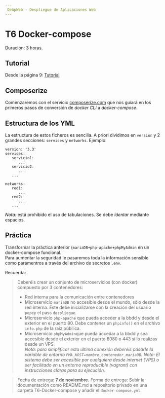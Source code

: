 ```yaml
---
 DeApWeb - Despliegue de Aplicaciones Web
---
```


# T6 Docker-compose

Duración: 3 horas.

## Tutorial
Desde la página 9:
[Tutorial](https://moodle.educarex.es/iescastelarfp/pluginfile.php/46278/mod_resource/content/1/contenedores.pdf)

## Composerize
Comenzaremos con el servicio [composerize.com](https://www.composerize.com/) que nos guiará en los primeros pasos de conversión de *docker CLI* a *docker-compose*.

## Estructura de los YML
La estructura de estos ficheros es sencilla. A priori dividimos en `version` y 2 grandes secciones: `services` y `networks`. Ejemplo:
```
version: '3.3'
services:
   servicio1:
      ...
   servicio2:
      ...
   ...

networks:
   red1:
      ...
   red2:
      ...
   ...
```
*Nota:* está prohibido el uso de tabulaciones. Se debe *identar* mediante espacios.


## Práctica
Transformar la práctica anterior (`mariaDB+php-apache+phpMyAdmin` en un docker-compose funcional. \
Para aumentar la seguridad le pasaremos toda la información sensible como parámentros a  través del archivo de secretos `.env`.

Recuerda:
> Deberéis crear un conjunto de microservicios (con docker) compuesto por 3 contenedores:
> + Red interna para la comunicación entre contenedores
> + Microservicio `mariaDB` no accesible desde el mundo, sólo desde la red interna. Éste debe inicializarse con la creación del usuario `pepe`y el pass `despliegue`.
> + Microservicio `php-apache` que pueda acceder a la bbdd y desde el exterior en el puerto 80. Debe contener un `phpinfo()` en el archivo `info.php` de la raíz púbilica.
> + Microservicio `phpMyAdmin`que pueda accedar a la bbdd y sea accesible desde el exterior en el puerto 8080 o 443 si lo realizas desde un VPS. \
> *Nota: para simplificar esta última conexión deberéis pasarle la variable de entorno `PMA_HOST=nombre_contenedor_mariaDB`.*
> *Nota: El sistema debe ser accesible por cualquiera desde internet (VPS) o ser facilitado en un entorno reproducible (vagrant) con instrucciones claras para su ejecución.*

> Fecha de entrega: **7 de noviembre.**
> Forma de entrega: Subir la documentación como README.md a repositorio privado en una carpeta T6-Docker-compose y añadir el `docker-compose.yml`.
